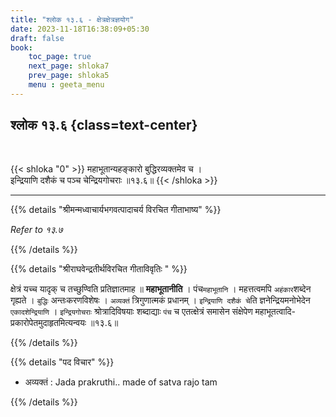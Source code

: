 ```yaml
---
title: "श्लोक १३.६ - क्षेत्रक्षेत्रज्ञयोग"
date: 2023-11-18T16:38:09+05:30
draft: false
book:
    toc_page: true
    next_page: shloka7
    prev_page: shloka5
    menu : geeta_menu
---
```



## श्लोक १३.६ {class=text-center}

<br/>

{{< shloka  "0"  >}}
महाभूतान्यहङ्कारो बुद्धिरव्यक्तमेव च ।  
इन्द्रियाणि दशैकं च पञ्च चेन्द्रियगोचराः ॥१३.६॥
{{< /shloka >}}

---


{{% details "श्रीमन्मध्वाचार्यभगवत्पादाचर्य विरचित  गीताभाष्य" %}}

*Refer to १३.७*

{{% /details %}}


{{% details "श्रीराघवेन्द्रतीर्थविरचित गीताविवृतिः " %}}

क्षेत्रं यच्च यादृक्‌ च तच्छुण्विति प्रतिज्ञातमाह ॥ 
**महाभूतानीति** । पंच`महाभूतानि` । महत्तत्वमपि `अहंकार`शब्देन 
गृह्यते । `बुद्धिः` अन्तःकरणविशेषः । 
`अव्यक्तं` त्रिगुणात्मकं प्रधानम्‌ । `इन्द्रियाणि दशैकं चे`ति 
ज्ञनेन्द्रियमनोभेदेन `एकादशेन्द्रियाणि` । `इन्द्रियगोचराः` 
श्रोत्रादिविषयाः शब्दाद्याः `पंच` च
एतत्क्षेत्रं समासेन संक्षेपेण 
महाभूतत्वादि- प्रकारोपेतमुदाहृतमित्यन्वयः ॥१३.६॥

{{% /details %}}


{{% details "पद विचार" %}}

- अव्यक्तं : Jada prakruthi.. made of satva rajo tam

{{% /details %}}
